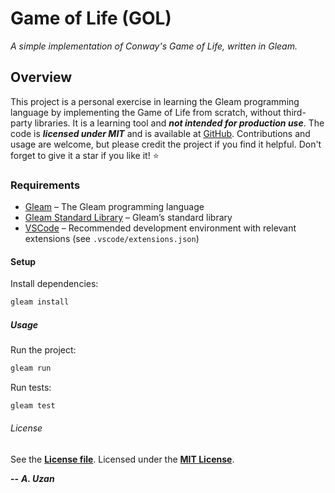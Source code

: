 # Game of Life (GOL)

*A simple implementation of Conway's Game of Life, written in Gleam.*

## Overview

This project is a personal exercise in learning the Gleam programming language by implementing the Game of Life from scratch, without third-party libraries. It is a learning tool and ***not intended for production use***. The code is ***licensed under MIT*** and is available at [GitHub](https://github.com/ardauzan/gol). Contributions and usage are welcome, but please credit the project if you find it helpful. Don't forget to give it a star if you like it! :star:

### Requirements

* [Gleam](https://gleam.run) – The Gleam programming language
* [Gleam Standard Library](https://hex.pm/packages/gleam_stdlib) – Gleam’s standard library
* [VSCode](https://code.visualstudio.com) – Recommended development environment with relevant extensions (see `.vscode/extensions.json`)

#### Setup

Install dependencies:

```bash
gleam install
```

##### Usage

Run the project:

```bash
gleam run
```

Run tests:

```bash
gleam test
```

###### License

See the [**License file**](LICENSE.txt). Licensed under the [**MIT License**](https://wikipedia.org/wiki/MIT_License).

**--** ***A. Uzan***
